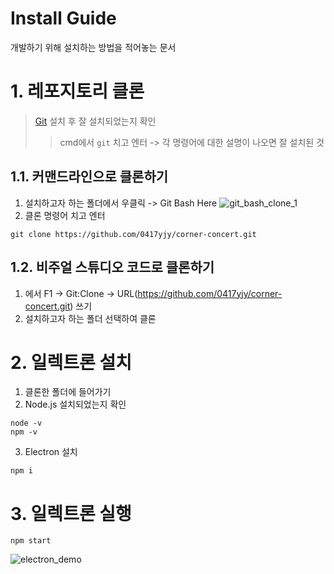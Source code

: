 # Install Guide
개발하기 위해 설치하는 방법을 적어놓는 문서

# 1. 레포지토리 클론
> [Git](https://git-scm.com/downloads) 설치 후 잘 설치되었는지 확인
> > cmd에서 ```git``` 치고 엔터 -> 각 명령어에 대한 설명이 나오면 잘 설치된 것


## 1.1. 커맨드라인으로 클론하기
1. 설치하고자 하는 폴더에서 우클릭 -> Git Bash Here
![git_bash_clone_1](https://i.imgur.com/s1sXj0L.png)
2. 클론 명령어 치고 엔터
```
git clone https://github.com/0417yjy/corner-concert.git
```
## 1.2. 비주얼 스튜디오 코드로 클론하기
1. 에서 F1 -> Git:Clone -> URL(https://github.com/0417yjy/corner-concert.git) 쓰기
2. 설치하고자 하는 폴더 선택하여 클론

# 2. 일렉트론 설치
1. 클론한 폴더에 들어가기
2. Node.js 설치되었는지 확인
```
node -v
npm -v
```
3. Electron 설치
```
npm i
```

# 3. 일렉트론 실행
```
npm start
```
![electron_demo](https://i.imgur.com/RVk45Cf.png)

